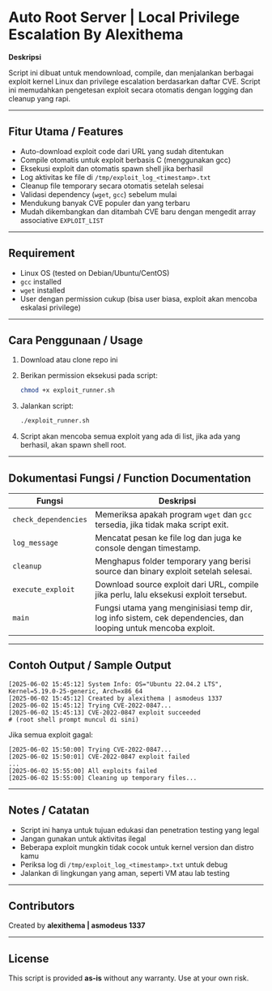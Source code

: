 # Auto Root Server | Local Privilege Escalation By Alexithema

**Deskripsi**

Script ini dibuat untuk mendownload, compile, dan menjalankan berbagai exploit kernel Linux dan privilege escalation berdasarkan daftar CVE. Script ini memudahkan pengetesan exploit secara otomatis dengan logging dan cleanup yang rapi.

---

## Fitur Utama / Features

* Auto-download exploit code dari URL yang sudah ditentukan
* Compile otomatis untuk exploit berbasis C (menggunakan gcc)
* Eksekusi exploit dan otomatis spawn shell jika berhasil
* Log aktivitas ke file di `/tmp/exploit_log_<timestamp>.txt`
* Cleanup file temporary secara otomatis setelah selesai
* Validasi dependency (`wget`, `gcc`) sebelum mulai
* Mendukung banyak CVE populer dan yang terbaru
* Mudah dikembangkan dan ditambah CVE baru dengan mengedit array associative `EXPLOIT_LIST`

---

## Requirement

* Linux OS (tested on Debian/Ubuntu/CentOS)
* `gcc` installed
* `wget` installed
* User dengan permission cukup (bisa user biasa, exploit akan mencoba eskalasi privilege)

---

## Cara Penggunaan / Usage

1. Download atau clone repo ini
2. Berikan permission eksekusi pada script:

   ```bash
   chmod +x exploit_runner.sh
   ```
3. Jalankan script:

   ```bash
   ./exploit_runner.sh
   ```
4. Script akan mencoba semua exploit yang ada di list, jika ada yang berhasil, akan spawn shell root.

---

## Dokumentasi Fungsi / Function Documentation

| Fungsi               | Deskripsi                                                                                                      |
| -------------------- | -------------------------------------------------------------------------------------------------------------- |
| `check_dependencies` | Memeriksa apakah program `wget` dan `gcc` tersedia, jika tidak maka script exit.                               |
| `log_message`        | Mencatat pesan ke file log dan juga ke console dengan timestamp.                                               |
| `cleanup`            | Menghapus folder temporary yang berisi source dan binary exploit setelah selesai.                              |
| `execute_exploit`    | Download source exploit dari URL, compile jika perlu, lalu eksekusi exploit tersebut.                          |
| `main`               | Fungsi utama yang menginisiasi temp dir, log info sistem, cek dependencies, dan looping untuk mencoba exploit. |

---

## Contoh Output / Sample Output

```plaintext
[2025-06-02 15:45:12] System Info: OS="Ubuntu 22.04.2 LTS", Kernel=5.19.0-25-generic, Arch=x86_64
[2025-06-02 15:45:12] Created by alexithema | asmodeus 1337
[2025-06-02 15:45:12] Trying CVE-2022-0847...
[2025-06-02 15:45:13] CVE-2022-0847 exploit succeeded
# (root shell prompt muncul di sini)
```

Jika semua exploit gagal:

```plaintext
[2025-06-02 15:50:00] Trying CVE-2022-0847...
[2025-06-02 15:50:01] CVE-2022-0847 exploit failed
...
[2025-06-02 15:55:00] All exploits failed
[2025-06-02 15:55:00] Cleaning up temporary files...
```

---

## Notes / Catatan

* Script ini hanya untuk tujuan edukasi dan penetration testing yang legal
* Jangan gunakan untuk aktivitas ilegal
* Beberapa exploit mungkin tidak cocok untuk kernel version dan distro kamu
* Periksa log di `/tmp/exploit_log_<timestamp>.txt` untuk debug
* Jalankan di lingkungan yang aman, seperti VM atau lab testing

---

## Contributors

Created by **alexithema | asmodeus 1337**

---

## License

This script is provided **as-is** without any warranty. Use at your own risk.

